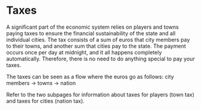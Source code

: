 # Taxes

A significant part of the economic system relies on players and towns paying taxes to ensure the financial sustainability of the state and all individual cities. The tax consists of a sum of euros that city members pay to their towns, and another sum that cities pay to the state. The payment occurs once per day at midnight, and it all happens completely automatically. Therefore, there is no need to do anything special to pay your taxes.

The taxes can be seen as a flow where the euros go as follows: city members → towns → nation

Refer to the two subpages for information about taxes for players (town tax) and taxes for cities (nation tax).

